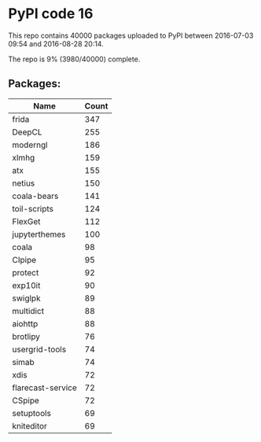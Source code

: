 # PyPI code 16

This repo contains 40000 packages uploaded to PyPI between 
2016-07-03 09:54 and 2016-08-28 20:14.

The repo is 9% (3980/40000) complete.

## Packages:

| Name  | Count |
| ----- | ----- |
| frida | 347 |
| DeepCL | 255 |
| moderngl | 186 |
| xlmhg | 159 |
| atx | 155 |
| netius | 150 |
| coala-bears | 141 |
| toil-scripts | 124 |
| FlexGet | 112 |
| jupyterthemes | 100 |
| coala | 98 |
| CIpipe | 95 |
| protect | 92 |
| exp10it | 90 |
| swiglpk | 89 |
| multidict | 88 |
| aiohttp | 88 |
| brotlipy | 76 |
| usergrid-tools | 74 |
| simab | 74 |
| xdis | 72 |
| flarecast-service | 72 |
| CSpipe | 72 |
| setuptools | 69 |
| kniteditor | 69 |


